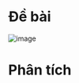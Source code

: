 # Đề bài
![image](https://github.com/VanHoang110802/Competitive_Programming/assets/108053955/a1951c68-496a-465a-b490-f221e17906d9)

# Phân tích
